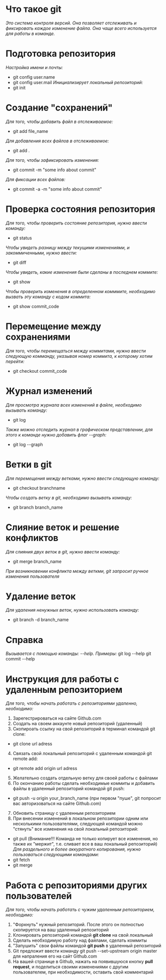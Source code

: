 #  Что такое git
*Это система контроля версий. Она позволяет отслеживать и фиксировать каждое изменение файла. Она чаще всего используется для работы в команде.*

# Подготовка репозитория
*Настройка имени и почты:*
* git config user.name
* git config user.mail
*Инициализирует локальный репозиторий:*
* git init

# Создание "сохранений"
*Для того, чтобы добавить файл в отслеживаемое:*
* git add file_name

*Для добавления всех файлов в отслеживаемое:*
* git add .

*Для того, чтобы зафиксировать изменения:*
* git commit -m "some info about commit"

*Для фиксации всех файлов:*
* git commit -a -m "some info about commit"

# Проверка состояния репозитория
*Для того, чтобы проверить состояние репозитория, нужно ввести команду:*
* git status
 
*Чтобы увидеть разницу между текущими изменениями, и закоммиченными, нужно ввести:*
* git diff

*Чтобы увидеть, какие изменения были сделаны в последнем коммите:*
* git show

*Чтобы проверить изменения в определенном комммите, необходимо вызвать эту команду с кодом коммита:*
* git show commit_code

# Перемещение между сохранениями
*Для того, чтобы перемещаться между коммитами, нужно ввести следующую комманду, указывая номер коммита, к которому хотим перейти:*
* git checkout commit_code

# Журнал изменений
*Для просмотра журнала всех изменений в файле, необходимо вызывать команду:*
* git log



*Также можно отследить журнал в графическом представлении, для этого к команде нужно добавить флаг --graph:*
* git log --graph

# Ветки в git
*Для перемещения между ветками, нужно ввести следующую команду:*
* git checkout branchname

*Чтобы создать ветку в git, необходимо вызывать команду:*
* git branch branch_name
# Слияние веток и решение конфликтов
*Для слияния двух веток в git, нужно ввести команду:*
* git merge branch_name 

*При возникновении конфликта между веткми, git запросит ручное изменения пользователя*

# Удаление веток
*Для удаления ненужных веток, нужно использовать команду:*
* git branch -d branch_name
# Справка
*Вызывается с помощью команды: --help. Примеры:*
git log --help
git commit --help

# Инструкция для работы с удаленным репозиторием
*Для того, чтобы начать работать с репозиториями удаленно, необходимо:*
1. Зарегестрироваться на сайте Github.com
2. Создать на своем аккаунте новый репозиторий (удаленный)
3. Скопироать ссылку на свой репозиторий в терминал командой git clone:
* git clone url adress
4. Связать свой локальный репозиторий с удаленным командой git remote add:
* git remote add origin url adress
5. Желательно создать отдельную ветку для своей работы с файлами
6. По окончанию работы сделать необходимые коммиты и добавить файлы в удаленный репозиторий командой git push:
* git push -u origin your_branch_name (при первом "пуше", git попросит вас авторизоваться на сайте Github.com)
7. Обновить страницу с удаленным репозиторием
8. При внесении изменений в локальном репозитории одним или несколькими пользователями, следующей командой можно "стянуть" все изменения на свой локальный репозиторий:
* git pull (Внимание!!! Команда не только копирует все изменения, но также их "мержит", т.е. сливает все в ваш локальный репозиторий)
*Для раздельного и более аккуратного копирования, нужно пользоваться следующими командами:*
* git fetch
* git merge

# Работа с репозиториями других пользователей
*Для того, чтобы начать работать с чужим удаленным репозиторием, необходимо:*
1. "Форкнуть" нужный репозиторий. После этого он полностью скопируется на ваш удаленный репозиторий
2. Клонировать репозиторий командой **git clone** на свой локальный
3. Сделать необходимую работу над файлами, сделать коммиты
4. "Запушить" свои файлы командой **git push** в удаленный репозиторий
5. Git предложит ввести команду git push --set-upstream origin master для напраления его на сайт Github.com
5. На вашей странице в Github, нажать на появившуюся кнопку **pull request**, и поделиться своими изменениями с другим пользователем, при необходимости, оставить свой комментарий